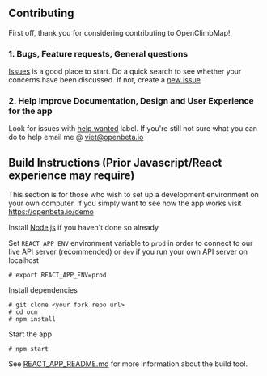 ## Contributing
First off, thank you for considering contributing to OpenClimbMap!

### 1. Bugs, Feature requests, General questions
[Issues](https://github.com/OpenBeta/ocm/issues) is a good place to start. Do a quick search to see whether your concerns have been discussed.  If not, create a [new issue](https://github.com/OpenBeta/ocm/issues/new).

### 2. Help Improve Documentation, Design and User Experience for the app
Look for issues with [help wanted](https://github.com/OpenBeta/ocm/labels/help%20wanted) label.  If you're still not sure what you can do to help email me @ viet@openbeta.io

## Build Instructions (Prior Javascript/React experience may require)
This section is for those who wish to set up a development environment on your own computer.  If you simply want to see how the app works visit https://openbeta.io/demo

Install [Node.js](https://nodejs.org/) if you haven't done so already

Set `REACT_APP_ENV` environment variable to `prod` in order to connect to our live API server (recommended) or `dev` if you run your own API server on localhost
```
# export REACT_APP_ENV=prod
```

Install dependencies
```
# git clone <your fork repo url>
# cd ocm
# npm install
```

Start the app
```
# npm start
```
See [REACT_APP_README.md](REACT_APP_README.md) for more information about the build tool.
